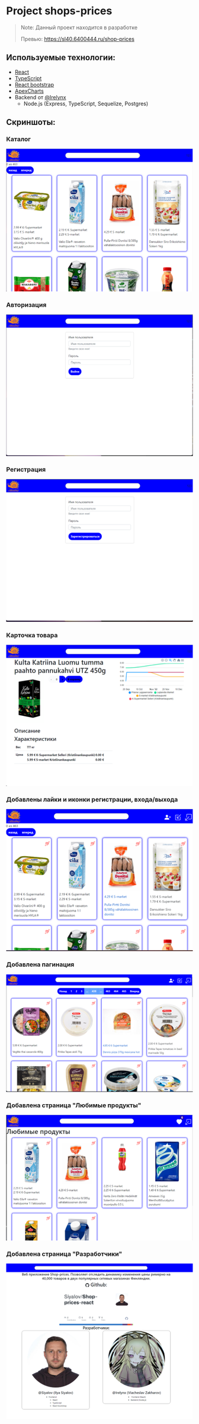 # Project shops-prices 

> Note: Данный проект находится в разработке
>
> Превью: https://sl40.6400444.ru/shop-prices

## Используемые технологии:
* [React](https://reactjs.org/)
* [TypeScript](https://www.typescriptlang.org/)
* [React bootstrap](https://react-bootstrap.netlify.app/)
* [ApexCharts](https://apexcharts.com/)
* Backend от [@Irelynx](https://github.com/Irelynx)
  * Node.js (Express, TypeScript, Sequelize, Postgres)


## Скриншоты:

### Каталог
![Catalog](docs/Catalog.png)

### Авторизация
![Authorization](docs/Auth.png)


### Регистрация
![Register](docs/Register.png)

### Карточка товара
![Product](docs/Product.png)

### Добавлены лайки и иконки регистрации, входа/выхода 
![Icons](docs/Icons.png)

### Добавлена пагинация 
![Pagination](docs/Pagination.png)

### Добавлена страница "Любимые продукты"
![Favorites](docs/Favorites.png)

### Добавлена страница "Разработчики"
![About](docs/About.png)